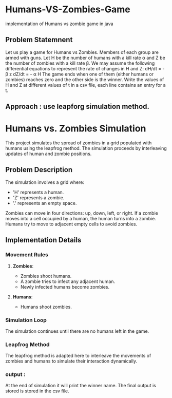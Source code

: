 # Humans-VS-Zombies-Game
implementation of Humans vs zombie game in java 

## Problem Statemnent
Let us play a game for Humans vs Zombies. Members of each group are armed with guns. Let H
be the number of humans with a kill rate α and Z be the number of zombies with a kill rate β. We
may assume the following differential equations to represent the rate of changes in H and Z:
           dH/dt = - β z 
           dZ/dt = - α H
The game ends when one of them (either humans or zombies) reaches zero and the other side is the winner. 
Write the values of H and Z at different values of t in a csv file, each line contains an entry for a t.

##  Approach :  use leapforg simulation method.
# Humans vs. Zombies Simulation

This project simulates the spread of zombies in a grid populated with humans using the leapfrog method. The simulation proceeds by interleaving updates of human and zombie positions.

## Problem Description

The simulation involves a grid where:
- 'H' represents a human.
- 'Z' represents a zombie.
- '.' represents an empty space.

Zombies can move in four directions: up, down, left, or right. If a zombie moves into a cell occupied by a human, the human turns into a zombie. Humans try to move to adjacent empty cells to avoid zombies.

## Implementation Details


### Movement Rules

1. **Zombies**:
   - Zombies shoot humans.
   - A zombie tries to infect any adjacent human.
   - Newly infected humans become zombies.

2. **Humans**:
   - Humans shoot zombies.

### Simulation Loop

The simulation continues until there are no humans left in the game.

### Leapfrog Method

The leapfrog method is adapted here to interleave the movements of zombies and humans to simulate their interaction dynamically.

### output : 
At the end of simulation it will print the winner name. 
The final output is stored is stored in the csv file.

